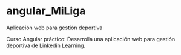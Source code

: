 # angular_MiLiga
Aplicación web para gestión deportiva

Curso Angular práctico: Desarrolla una aplicación web para gestión deportiva de Linkedin Learning. 
